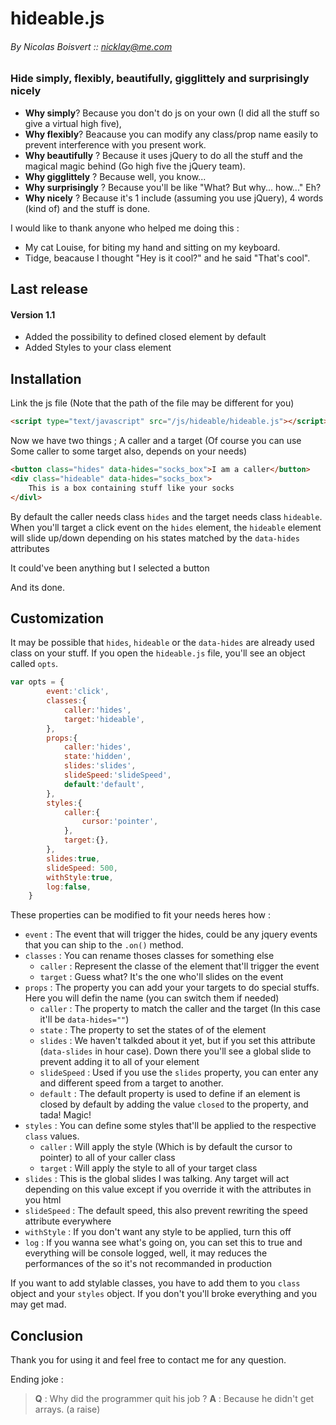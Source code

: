 # hideable.js
###### By Nicolas Boisvert :: nicklay@me.com

### Hide simply, flexibly, beautifully, gigglittely and surprisingly nicely
- **Why simply**? Because you don't do js on your own (I did all the stuff so give a virtual high five),
- **Why flexibly**? Beacause you can modify any class/prop name easily to prevent interference with you present work.
- **Why beautifully** ? Because it uses jQuery to do all the stuff and the magical magic behind (Go high five the jQuery team).
- **Why gigglittely** ? Because well, you know...
- **Why surprisingly** ? Because you'll be like "What? But why... how..." Eh?
- **Why nicely** ? Because it's 1 include (assuming you use jQuery), 4 words (kind of) and the stuff is done.

I would like to thank anyone who helped me doing this :
- My cat Louise, for biting my hand and sitting on my keyboard.
- Tidge, beacause I thought "Hey is it cool?" and he said "That's cool".

## Last release
#### Version 1.1

- Added the possibility to defined closed element by default
- Added Styles to your class element

## Installation
Link the js file (Note that the path of the file may be different for you)
```html
<script type="text/javascript" src="/js/hideable/hideable.js"></script>
```
Now we have two things ; A caller and a target (Of course you can use Some caller to some target also, depends on your needs)
```html
<button class="hides" data-hides="socks_box">I am a caller</button>
<div class="hideable" data-hides="socks_box">
    This is a box containing stuff like your socks
</divl>
```
By default the caller needs class ```hides``` and the target needs class ```hideable```. When you'll target a click event on the ```hides``` element, the ```hideable``` element will slide up/down depending on his states matched by the ```data-hides``` attributes

It could've been anything but I selected a button

And its done.

## Customization
It may be possible that ```hides```, ```hideable``` or the ```data-hides``` are already used class on your stuff. If you open the ```hideable.js``` file, you'll see an object called ```opts```.

```js
var opts = {
		event:'click',
		classes:{
			caller:'hides',
			target:'hideable',
		},
		props:{
			caller:'hides',
			state:'hidden',
			slides:'slides',
			slideSpeed:'slideSpeed',
			default:'default',
		},
		styles:{
			caller:{
				cursor:'pointer',
			},
			target:{},
		},
		slides:true,
		slideSpeed: 500,
		withStyle:true,
		log:false,
	}
```
These properties can be modified to fit your needs heres how : 
- ```event``` : The event that will trigger the hides, could be any jquery events that you can ship to the ```.on()``` method.
- ```classes``` : You can rename thoses classes for something else
  * ```caller``` : Represent the classe of the element that'll trigger the event
  * ```target``` : Guess what? It's the one who'll slides on the event
- ```props``` : The property you can add your your targets to do special stuffs. Here you will defin the name (you can switch them if needed)
  * ```caller``` : The property to match the caller and the target (In this case it'll be ```data-hides=""```)
  * ```state``` : The property to set the states of of the element
  * ```slides``` : We haven't talkded about it yet, but if you set this attribute (```data-slides``` in hour case). Down there you'll see a global slide to prevent adding it to all of your element
  * ```slideSpeed``` : Used if you use the ```slides``` property, you can enter any and different speed from a target to another.
  * ```default``` : The default property is used to define if an element is closed by default by adding the value ```closed``` to the property, and tada! Magic!
- ```styles``` : You can define some styles that'll be applied to the respective ```class``` values.
  * ```caller``` : Will apply the style (Which is by default the cursor to pointer) to all of your caller class
  * ```target``` : Will apply the style to all of your target class
- ```slides``` : This is the global slides I was talking. Any target will act depending on this value except if you override it with the attributes in you html
- ```slideSpeed``` : The default speed, this also prevent rewriting the speed attribute everywhere
- ```withStyle``` : If you don't want any style to be applied, turn this off
- ```log``` : If you wanna see what's going on, you can set this to true and everything will be console logged, well, it may reduces the performances of the so it's not recommanded in production

If you want to add stylable classes, you have to add them to you ```class``` object and your ```styles``` object. If you don't you'll broke everything and you may get mad.

## Conclusion

Thank you for using it and feel free to contact me for any question.

Ending joke : 
> **Q** : Why did the programmer quit his job ? **A** : Because he didn't get arrays. (a raise)
